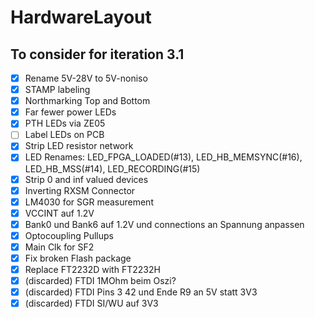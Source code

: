 # HardwareLayout

## To consider for iteration 3.1
- [X] Rename 5V-28V to 5V-noniso
- [X] STAMP labeling
- [X] Northmarking Top and Bottom
- [X] Far fewer power LEDs
- [X] PTH LEDs via ZE05
- [ ] Label LEDs on PCB
- [X] Strip LED resistor network
- [X] LED Renames: LED_FPGA_LOADED(#13), LED_HB_MEMSYNC(#16), LED_HB_MSS(#14), LED_RECORDING(#15)
- [X] Strip 0 and inf valued devices
- [X] Inverting RXSM Connector
- [X] LM4030 for SGR measurement
- [X] VCCINT auf 1.2V
- [X] Bank0 und Bank6 auf 1.2V und connections an Spannung anpassen
- [X] Optocoupling Pullups
- [X] Main Clk for SF2
- [X] Fix broken Flash package
- [X] Replace FT2232D with FT2232H
- [X] (discarded) FTDI 1MOhm beim Oszi?
- [X] (discarded) FTDI Pins 3 42 und Ende R9 an 5V statt 3V3
- [X] (discarded) FTDI SI/WU auf 3V3